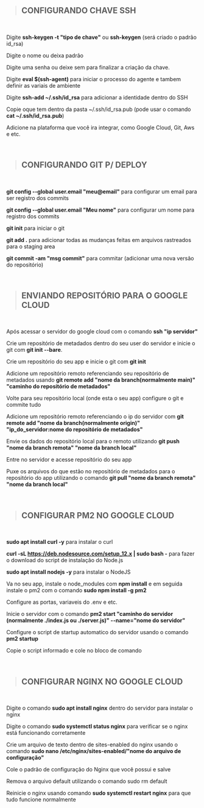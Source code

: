 > ## CONFIGURANDO CHAVE SSH

<br>

Digite **ssh-keygen -t "tipo de chave"** ou **ssh-keygen** (será criado o padrão id_rsa)

Digite o nome ou deixa padrão

Digite uma senha ou deixe sem para finalizar a criação da chave.

Digite **eval $(ssh-agent)** para iniciar o processo do agente e tambem definir as variais de ambiente

Digite **ssh-add ~/.ssh/id_rsa** para adicionar a identidade dentro do SSH

Copie oque tem dentro da pasta ~/.ssh/id_rsa.pub (pode usar o comando **cat ~/.ssh/id_rsa.pub**)

Adicione na plataforma que você ira integrar, como Google Cloud, Git, Aws e etc.

<br>

> ## CONFIGURANDO GIT P/ DEPLOY
 
<br>

**git config --global user.email "meu@email"** para configurar um email para ser registro dos commits

**git config --global user.email "Meu nome"** para configurar um nome para registro dos commits

**git init** para iniciar o git

**git add .** para adicionar todas as mudanças feitas em arquivos rastreados para o staging area

**git commit -am "msg commit"** para commitar (adicionar uma nova versão do repositório)

<br>

> ## ENVIANDO REPOSITÓRIO PARA O GOOGLE CLOUD

<br>

Após acessar o servidor do google cloud com o comando **ssh "ip servidor"**

Crie um repositório de metadados dentro do seu user do servidor e inicie o git com **git init --bare**.

Crie um repositório do seu app e inicie o git com **git init**

Adicione um repositório remoto referenciando seu repositório de metadados usando **git remote add "nome da branch(normalmente main)" "caminho do repositório de metadados"**

Volte para seu repositório local (onde esta o seu app) configure o git e commite tudo

Adicione um repositório remoto referenciando o ip do servidor com **git remote add "nome da branch(normalmente origin)" "ip_do_servidor:nome do repositório de metadados"**

Envie os dados do repositório local para o remoto utilizando **git push "nome da branch remota" "nome da branch local"**

Entre no servidor e acesse repositório do seu app

Puxe os arquivos do que estão no repositório de metadados para o repositório do app utilizando o comando **git pull "nome da branch remota" "nome da branch local"**

<br>

> ## CONFIGURAR PM2 NO GOOGLE CLOUD

<br>

**sudo apt install curl -y** para instalar o curl

**curl -sL https://deb.nodesource.com/setup_12.x | sudo bash -** para fazer o download do script de instalação do Node.js

**sudo apt install nodejs -y** para instalar o NodeJS

Va no seu app, instale o node_modules com **npm install** e em seguida instale o pm2 com o comando **sudo npm install -g pm2**

Configure as portas, variaveis do .env e etc.

Inicie o servidor com o comando **pm2 start "caminho do servidor (normalmente ./index.js ou ./server.js)" --name="nome do servidor"**

Configure o script de startup automatico do servidor usando o comando **pm2 startup**

Copie o script informado e cole no bloco de comando

<br>

> ## CONFIGURAR NGINX NO GOOGLE CLOUD

<br>

Digite o comando **sudo apt install nginx** dentro do servidor para instalar o nginx

Digite o comando **sudo systemctl status nginx** para verificar se o nginx está funcionando corretamente

Crie um arquivo de texto dentro de sites-enabled do nginx usando o comando **sudo nano /etc/nginx/sites-enabled/"nome do arquivo de configuração"**

Cole o padrão de configuração do Nginx que você possui e salve

Remova o arquivo default utilizando o comando sudo rm default

Reinicie o nginx usando comando **sudo systemctl restart nginx** para que tudo funcione normalmente
